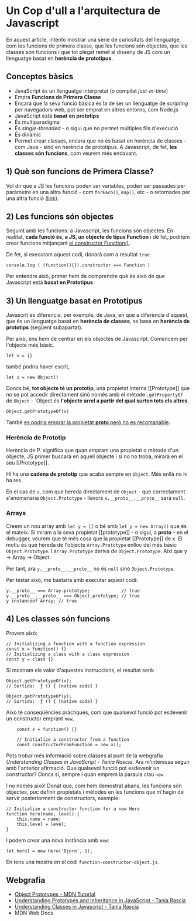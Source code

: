 # Un Cop d'ull a l'arquitectura de Javascript

En aquest article, intento mostrar una sèrie de curiositats del llenguatge, com les funcions de primera classe, que les funcions són objectes, que les classes són funcions i que tot plegat remet al disseny de JS com un llenguatge basat en **herència de prototipus**.

## Conceptes bàsics

- JavaScript és un llenguatge interpretat (o compilat _just-in-time_)
- Empra **Funcions de Primera Classe**
- Encara que la seva funció bàsica és la de ser un llenguatge de _scripting_ per navegadors web, pot ser emprat en altres entorns, com Node.js
- JavaScript està **basat en prototips**
- És multiparadigma
- És _single-threaded_ - o sigui que no permet múltiples fils d'execució
- És dinàmic
- Permet crear classes, encara que no és basat en herència de classes - com Java - sinó en herència de prototipus. A Javascript, de fet, **les classes són funcions**, com veurem més endavant.

## 1) Què son funcions de Primera Classe?

Vol dir que a JS les funcions poden ser variables, poden ser passades per paràmetre en una altra funció - com `forEach()`, `map()`, etc - o retornades per una altra funció ([link](https://developer.mozilla.org/en-US/docs/Glossary/First-class_Function)).

## 2) Les funcions són objectes

Seguint amb les funcions: a Javascript, les funcions són objectes. En realitat, **cada funció és, a JS, un objecte de tipus Function** i de fet, podríem crear funcions mitjançant [el constructor Function()](https://developer.mozilla.org/en-US/docs/Web/JavaScript/Reference/Global_Objects/Function/Function).

De fet, si executam aquest codi, donarà com a resultat `true`.

    console.log ( (function(){}).constructor === Function )

Per entendre això, primer hem de comprendre què ès això de que Javascript està **basat en Prototipus**

## 3) Un llenguatge basat en Prototipus

Javascrit es diferencia, per exemple, de Java, en que a diferència d'aquest, que és un llenguatge basat en **herència de classes**, se basa en **herència de prototips** (següent subapartat).

Per això, ens hem de centrar en els objectes de Javascript. Comencem per l'objecte més bàsic.

    let x = {}

també podria haver escrit,

    let x = new Object()

Doncs bé, **tot objecte té un prototip**, una propietat interna [[Prototype]] que no se pot accedir directament sinó només amb el mètode `.getPropertyOf` de `Object` - `Object és **l'objecte arrel a partir del qual surten tots els altres**.

`Object.getPrototypeOf(x)`

També [es podria emprar la propietat __proto__ però no és recomanable](https://www.digitalocean.com/community/tutorials/understanding-prototypes-and-inheritance-in-javascript).

### Herència de Prototip

Herència de P. significa que quan empram una propietat o mètode d'un objecte, JS primer buscarà en aquell objecte i si no ho troba, mirarà en el seu [[Prototype]].

Hi ha una **cadena de prototip** que acaba sempre en `Object`. Més enllà no hi ha res. 

En el cas de `x`, com que hereda directament de `Object` - que correctament s'anomenaria `Object.Prototype` -  llavors `x.__proto__.__proto__` serà `null`.

### Arrays

Creem un nou array amb  `let y = []` o bé amb `let y = new Array()` que és el mateix. Si miram a la seva propietat [[prototype]] - o sigui, a __proto__ - en el debugger, veurem que té més cosa que la propietat [[Prototype]] de x. El motiu és que hereda de l'objecte `Array.Prototype` enlloc del més bàsic `Object.Prototype`. I `Array.Prototype` deriva de `Object.Prototype`. Aixi que y -> Array -> Object.

Per tant, ara `y.__proto__.__proto__` no és `null` sinó `Object.Prototype`.

Per testar això, me bastaria amb executar aquest codi:

    y.__proto__ === Array.prototype;            // true
    y.__proto__.__proto__ === Object.prototype; // true
    y instanceof Array; // true


## 4) Les classes són funcions

Provem aixó:

    // Initializing a function with a function expression
    const x = function() {}
    // Initializing a class with a class expression
    const y = class {}

Si mostram els valor d'aquestes instruccions, el resultat serà:

    Object.getPrototypeOf(x);
    // Sortida:  ƒ () { [native code] }

    Object.getPrototypeOf(y);
    // Sortida:  ƒ () { [native code] }

Això té conseqüències pràctiques, com que qualsevol funció pot esdevenir un constructor emprant `new`,

        const x = function() {}

        // Initialize a constructor from a function
        const constructorFromFunction = new x();

Pots trobar més informació sobre classes al punt de la webgrafia _Understanding Classes in JavaScript - Tania Rascia_. Ara m'interessa seguir amb l'anterior afirmació. Que qualsevol funció pot esdevenir un constructor? Doncs sí, sempre i quan emprem la paraula clau `new`.

I no només això! Donat que, com hem demostrat abans, les funcions són objectes, puc definir propietats i mètodes en les funcions que m'hagin de servir posteriorment de constructors, exemple:

    // Initialize a constructor function for a new Hero
    function Hero(name, level) {
        this.name = name;
        this.level = level;
    }

I podem crear una nova instància amb `new`:

    let hero1 = new Hero('Bjorn', 1);

En tens una mostra en el codi `function-constructor-object.js`.


## Webgrafia

- [Object Prototypes - MDN Tutorial](https://developer.mozilla.org/en-US/docs/Learn/JavaScript/Objects/Object_prototypes)
- [Understanding Prototypes and Inheritance in JavaScript - Tania Rascia](https://www.digitalocean.com/community/tutorials/understanding-prototypes-and-inheritance-in-javascript)
- [Understanding Classes in Javascript - Tania Rascia](https://www.digitalocean.com/community/tutorials/understanding-classes-in-javascript)
- MDN Web Docs